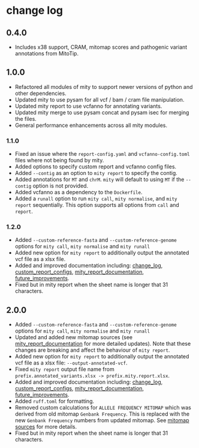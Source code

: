# change log

## 0.4.0

- Includes x38 support, CRAM, mitomap scores and pathogenic variant annotations from MitoTip.

## 1.0.0

- Refactored all modules of mity to support newer versions of python and other dependencies.
- Updated mity to use pysam for all vcf / bam / cram file manipulation.
- Updated mity report to use vcfanno for annotating variants.
- Updated mity merge to use pysam concat and pysam isec for merging the files.
- General performance enhancements across all mity modules.

### 1.1.0

- Fixed an issue where the `report-config.yaml` and `vcfanno-config.toml` files where not being found by mity.
- Added options to specify custom report and vcfanno config files.
- Added `--contig` as an option to `mity report` to specify the contig.
- Added annotations for `MT` and `chrM`. `mity` will default to using `MT` if the `--contig` option is not provided.
- Added vcfanno as a dependency to the `Dockerfile`.
- Added a `runall` option to run `mity call`, `mity normalise`, and `mity report` sequentially. This option supports all options from `call` and `report`.

### 1.2.0

- Added `--custom-reference-fasta` and `--custom-reference-genome` options for `mity call`, `mity normalise` and `mity runall`
- Added new option for `mity report` to additionally output the annotated vcf file as a xlsx file.
- Added and improved documentation including: [change_log](./change_log.md), [custom_report_configs](./custom_report_configs.md), [mity_report_documentation](./mity_report_documentation.md), [future_improvements](./future_improvements.md).
- Fixed but in mity report when the sheet name is longer that 31 characters.

## 2.0.0

- Added `--custom-reference-fasta` and `--custom-reference-genome` options for `mity call`, `mity normalise` and `mity runall`
- Updated and added new mitomap sources (see [mity_report_documentation](./mity_report_documentation.md) for more detailed updates). Note that these changes are breaking and affect the behaviour of `mity report`.
- Added new option for `mity report` to additionally output the annotated vcf file as a xlsx file: `--output-annotated-vcf`.
- Fixed `mity report` output file name from `prefix.annotated_variants.xlsx -> prefix.mity.report.xlsx`.
- Added and improved documentation including: [change_log](./change_log.md), [custom_report_configs](./custom_report_configs.md), [mity_report_documentation](./mity_report_documentation.md), [future_improvements](./future_improvements.md).
- Added `ruff.toml` for formatting.
- Removed custom calculations for `ALLELE FREQUENCY MITOMAP` which was derived from old mitomap `Genbank Frequency`. This is replaced with the new `Genbank Frequency` numbers from updated mitomap. See [mitomap sources](./mity_report_documentation.md#mitomap-source-links-and-conversions) for more details.
- Fixed but in mity report when the sheet name is longer that 31 characters.
